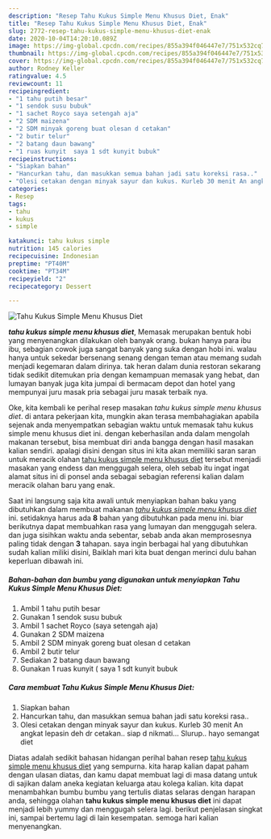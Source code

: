 ```yaml
---
description: "Resep Tahu Kukus Simple Menu Khusus Diet, Enak"
title: "Resep Tahu Kukus Simple Menu Khusus Diet, Enak"
slug: 2772-resep-tahu-kukus-simple-menu-khusus-diet-enak
date: 2020-10-04T14:20:10.089Z
image: https://img-global.cpcdn.com/recipes/855a394f046447e7/751x532cq70/tahu-kukus-simple-menu-khusus-diet-foto-resep-utama.jpg
thumbnail: https://img-global.cpcdn.com/recipes/855a394f046447e7/751x532cq70/tahu-kukus-simple-menu-khusus-diet-foto-resep-utama.jpg
cover: https://img-global.cpcdn.com/recipes/855a394f046447e7/751x532cq70/tahu-kukus-simple-menu-khusus-diet-foto-resep-utama.jpg
author: Rodney Keller
ratingvalue: 4.5
reviewcount: 11
recipeingredient:
- "1 tahu putih besar"
- "1 sendok susu bubuk"
- "1 sachet Royco saya setengah aja"
- "2 SDM maizena"
- "2 SDM minyak goreng buat olesan d cetakan"
- "2 butir telur"
- "2 batang daun bawang"
- "1 ruas kunyit  saya 1 sdt kunyit bubuk"
recipeinstructions:
- "Siapkan bahan"
- "Hancurkan tahu, dan masukkan semua bahan jadi satu koreksi rasa.."
- "Olesi cetakan dengan minyak sayur dan kukus. Kurleb 30 menit An angkat lepasin deh dr cetakan.. siap d nikmati... Slurup.. hayo semangat diet"
categories:
- Resep
tags:
- tahu
- kukus
- simple

katakunci: tahu kukus simple 
nutrition: 145 calories
recipecuisine: Indonesian
preptime: "PT40M"
cooktime: "PT34M"
recipeyield: "2"
recipecategory: Dessert

---
```



![Tahu Kukus Simple Menu Khusus Diet](https://img-global.cpcdn.com/recipes/855a394f046447e7/751x532cq70/tahu-kukus-simple-menu-khusus-diet-foto-resep-utama.jpg)

<b><i>tahu kukus simple menu khusus diet</i></b>, Memasak merupakan bentuk hobi yang menyenangkan dilakukan oleh banyak orang. bukan hanya para ibu ibu, sebagian cowok juga sangat banyak yang suka dengan hobi ini. walau hanya untuk sekedar bersenang senang dengan teman atau memang sudah menjadi kegemaran dalam dirinya. tak heran dalam dunia restoran sekarang tidak sedikit ditemukan pria dengan kemampuan memasak yang hebat, dan lumayan banyak juga kita jumpai di bermacam depot dan hotel yang mempunyai juru masak pria sebagai juru masak terbaik nya.



Oke, kita kembali ke perihal resep masakan <i>tahu kukus simple menu khusus diet</i>. di antara pekerjaan kita, mungkin akan terasa membahagiakan apabila sejenak anda menyempatkan sebagian waktu untuk memasak tahu kukus simple menu khusus diet ini. dengan keberhasilan anda dalam mengolah makanan tersebut, bisa membuat diri anda bangga dengan hasil masakan kalian sendiri. apalagi disini dengan situs ini kita akan memiliki saran saran untuk meracik olahan <u>tahu kukus simple menu khusus diet</u> tersebut menjadi masakan yang endess dan menggugah selera, oleh sebab itu ingat ingat alamat situs ini di ponsel anda sebagai sebagian referensi kalian dalam meracik olahan baru yang enak.


Saat ini langsung saja kita awali untuk menyiapkan bahan baku yang dibutuhkan dalam membuat makanan <u><i>tahu kukus simple menu khusus diet</i></u> ini. setidaknya harus ada <b>8</b> bahan yang dibutuhkan pada menu ini. biar berikutnya dapat membuahkan rasa yang lumayan dan menggugah selera. dan juga sisihkan waktu anda sebentar, sebab anda akan memprosesnya paling tidak dengan <b>3</b> tahapan. saya ingin berbagai hal yang dibutuhkan sudah kalian miliki disini, Baiklah mari kita buat dengan merinci dulu bahan keperluan dibawah ini.

<!--inarticleads1-->

##### Bahan-bahan dan bumbu yang digunakan untuk menyiapkan Tahu Kukus Simple Menu Khusus Diet:

1. Ambil 1 tahu putih besar
1. Gunakan 1 sendok susu bubuk
1. Ambil 1 sachet Royco (saya setengah aja)
1. Gunakan 2 SDM maizena
1. Ambil 2 SDM minyak goreng buat olesan d cetakan
1. Ambil 2 butir telur
1. Sediakan 2 batang daun bawang
1. Gunakan 1 ruas kunyit ( saya 1 sdt kunyit bubuk




<!--inarticleads2-->

##### Cara membuat Tahu Kukus Simple Menu Khusus Diet:

1. Siapkan bahan
1. Hancurkan tahu, dan masukkan semua bahan jadi satu koreksi rasa..
1. Olesi cetakan dengan minyak sayur dan kukus. Kurleb 30 menit An angkat lepasin deh dr cetakan.. siap d nikmati... Slurup.. hayo semangat diet




Diatas adalah sedikit bahasan hidangan perihal bahan resep <u>tahu kukus simple menu khusus diet</u> yang sempurna. kita harap kalian dapat paham dengan ulasan diatas, dan kamu dapat membuat lagi di masa datang untuk di sajikan dalam aneka kegiatan keluarga atau kolega kalian. kita dapat menambahkan bumbu bumbu yang tertulis diatas selaras dengan harapan anda, sehingga olahan <b>tahu kukus simple menu khusus diet</b> ini dapat menjadi lebih yummy dan menggugah selera lagi. berikut penjelasan singkat ini, sampai bertemu lagi di lain kesempatan. semoga hari kalian menyenangkan.
